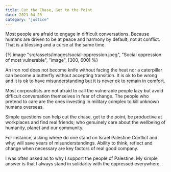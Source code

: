 ```yaml
---
title: Cut the Chase, Get to the Point
date: 2021-04-25
category: "justice"
---
```


Most people are afraid to engage in difficult conversations. Because humans are driven to be at peace and harmony by default; not at conflict. That is a blessing and a curse at the same time.

<!-- excerpt -->

{% image "src/assets/images/social-oppression.jpeg", "Social oppression of most vulnerable", "image", [300, 600] %}

An iron rod does not become knife without facing the heat nor a caterpillar can become a butterfly without accepting transition. It is ok to be wrong and it is ok to have misunderstanding but it is never ok to remain in comfort.

Most corporatists are not afraid to call the vulnerable people lazy but avoid difficult conversation themselves in fear of change. The people who pretend to care are the ones investing in military complex to kill unknown humans overseas.

Simple questions can help cut the chase, get to the point, be productive at workplaces and find real friends; who genuinely care about the wellbeing of humanity, planet and our community.

For instance, asking where do one stand on Israel Palestine Conflict and why; will save years of misunderstandings. Ability to think, reflect and change when necessary are key factors of real good company.

I was often asked as to why I support the people of Palestine. My simple answer is that I always stand in solidarity with the oppressed everywhere.

